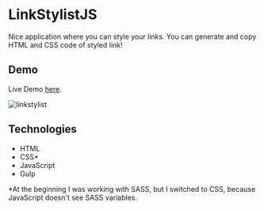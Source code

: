 # LinkStylistJS

Nice application where you can style your links. You can generate and copy HTML and CSS code of styled link!

## Demo

Live Demo [here](https://bartek0074.github.io/LinkStylistJS/).

![linkstylist](https://user-images.githubusercontent.com/88652468/206926316-8b9e38f7-a52d-4dbf-91f3-7341032e97cb.gif)

## Technologies

- HTML
- CSS*
- JavaScript
- Gulp

*At the beginning I was working with SASS, but I switched to CSS, because JavaScript doesn't see SASS variables.
